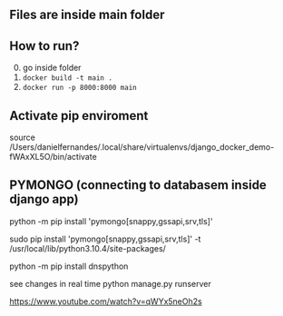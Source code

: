 ## Files are inside main folder

## How to run?
0) go inside folder
1) `docker build -t main .`
2) `docker run -p 8000:8000 main`



## Activate pip enviroment 
source /Users/danielfernandes/.local/share/virtualenvs/django_docker_demo-fWAxXL5O/bin/activate

## PYMONGO (connecting to databasem inside django app)
python -m pip install 'pymongo[snappy,gssapi,srv,tls]'

sudo pip install 'pymongo[snappy,gssapi,srv,tls]' -t /usr/local/lib/python3.10.4/site-packages/

python -m pip install dnspython

see changes in real time 
python manage.py runserver

https://www.youtube.com/watch?v=qWYx5neOh2s
